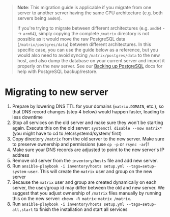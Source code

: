 > **Note**: This migration guide is applicable if you migrate from one server to another server having the same CPU architecture (e.g. both servers being `amd64`).
>
> If you're trying to migrate between different architectures (e.g. `amd64` --> `arm64`), simply copying the complete `/matrix` directory is not possible as it would move the raw PostgreSQL data (`/matrix/postgres/data`) between different architectures. In this specific case, you can use the guide below as a reference, but you would also need to avoid syncing `/matrix/postgres/data` to the new host, and also dump the database on your current server and import it properly on the new server. See our [Backing up PostgreSQL](maintenance-postgres.md#backing-up-postgresql) docs for help with PostgreSQL backup/restore.

# Migrating to new server

1. Prepare by lowering DNS TTL for your domains (`matrix.DOMAIN`, etc.), so that DNS record changes (step 4 below) would happen faster, leading to less downtime
2. Stop all services on the old server and make sure they won't be starting again. Execute this on the old server: `systemctl disable --now matrix*` (you might have to cd to /etc/systemd/system/ first)
3. Copy directory `/matrix` from the old server to the new server. Make sure to preserve ownership and permissions (use `cp -p` or `rsync -ar`)!
4. Make sure your DNS records are adjusted to point to the new server's IP address
5. Remove old server from the `inventory/hosts` file and add new server.
6. Run `ansible-playbook -i inventory/hosts setup.yml --tags=setup-system-user`. This will create the `matrix` user and group on the new server
7. Because the `matrix` user and group are created dynamically on each server, the user/group id may differ between the old and new server. We suggest that you adjust ownership of `/matrix` files manually by running this on the new server: `chown -R matrix:matrix /matrix`.
8. Run `ansible-playbook -i inventory/hosts setup.yml --tags=setup-all,start` to finish the installation and start all services
